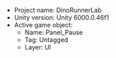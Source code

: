 <!-- UNITY CODE ASSIST INSTRUCTIONS START -->
- Project name: DinoRunnerLab
- Unity version: Unity 6000.0.46f1
- Active game object:
  - Name: Panel_Pause
  - Tag: Untagged
  - Layer: UI
<!-- UNITY CODE ASSIST INSTRUCTIONS END -->